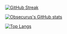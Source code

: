 [![GitHub Streak](https://streak-stats.demolab.com/?user=obsecurus&theme=dark)]()


[![Obsecurus's GitHub stats](https://github-readme-stats.vercel.app/api?username=obsecurus&show_icons=true&theme=dark&count_private=true)]()

[![Top Langs](https://github-readme-stats.vercel.app/api/top-langs/?username=obsecurus&layout=compact)]()
